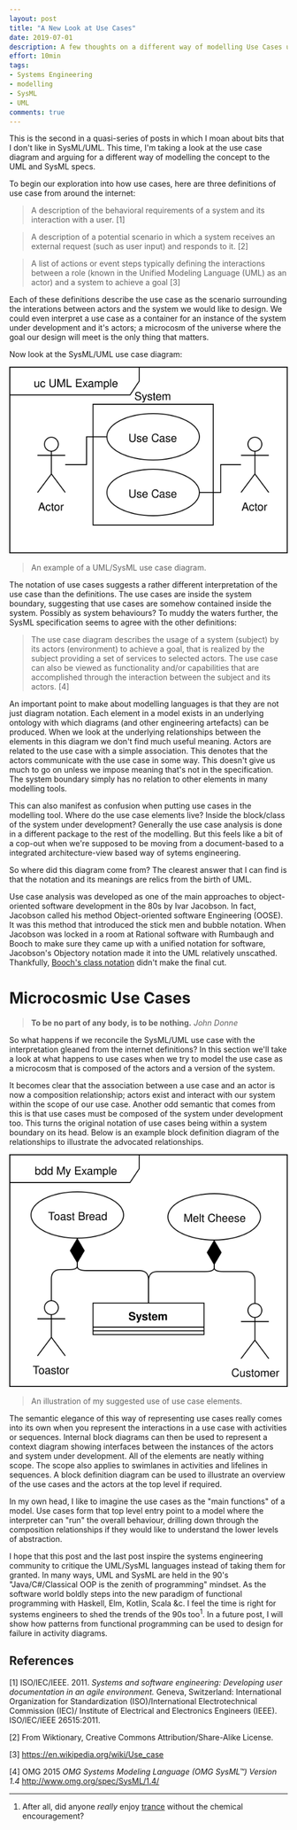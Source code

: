 ```yaml
---
layout: post
title: "A New Look at Use Cases"
date: 2019-07-01
description: A few thoughts on a different way of modelling Use Cases using SysML/UML.
effort: 10min
tags:
- Systems Engineering
- modelling
- SysML
- UML
comments: true
---
```


This is the second in a quasi-series of posts in which I moan about bits that I don't like in SysML/UML. This time, I'm taking a look at the use case diagram and arguing for a different way of modelling the concept to the UML and SysML specs.

<!--more-->

To begin our exploration into how use cases, here are three definitions of use case from around the internet:

> A description of the behavioral requirements of a system and its interaction with a user. [1]

> A description of a potential scenario in which a system receives an external request (such as user input) and responds to it. [2]

> A list of actions or event steps typically defining the interactions between a role (known in the Unified Modeling Language (UML) as an actor) and a system to achieve a goal [3]

Each of these definitions describe the use case as the scenario surrounding the interations between actors and the system we would like to design. We could even interpret a use case as a container for an instance of the system under development and it's actors; a microcosm of the universe where the goal our design will meet is the only thing that matters.

Now look at the SysML/UML use case diagram:

![Old Use Case](/images/olduc.svg)
> An example of a UML/SysML use case diagram.

The notation of use cases suggests a rather different interpretation of the use case than the definitions. The use cases are inside the system boundary, suggesting that use cases are somehow contained inside the system. Possibly as system behaviours? To muddy the waters further, the SysML specification seems to agree with the other definitions:

> The use case diagram describes the usage of a system (subject) by its actors (environment) to achieve a goal, that is realized by the subject providing a set of services to selected actors. The use case can also be viewed as functionality and/or capabilities that are accomplished through the interaction between the subject and its actors. [4]

An important point to make about modelling languages is that they are not just diagram notation. Each element in a model exists in an underlying ontology with which diagrams (and other engineering artefacts) can be produced. When we look at the underlying relationships between the elements in this diagram we don't find much useful meaning. Actors are related to the use case with a simple association. This denotes that the actors communicate with the use case in some way. This doesn't give us much to go on unless we impose meaning that's not in the specification. The system boundary simply has no relation to other elements in many modelling tools.

This can also manifest as confusion when putting use cases in the modelling tool. Where do the use case elements live? Inside the block/class of the system under development? Generally the use case analysis is done in a different package to the rest of the modelling. But this feels like a bit of a cop-out when we're supposed to be moving from a document-based to a integrated architecture-view based way of sytems engineering.  

So where did this diagram come from? The clearest answer that I can find is that the notation and its meanings are relics from the birth of UML.

Use case analysis was developed as one of the main approaches to object-oriented software development in the 80s by Ivar Jacobson. In fact, Jacobson called his method Object-oriented software Engineering (OOSE). It was this method that introduced the stick men and bubble notation. When Jacobson was locked in a room at Rational software with Rumbaugh and Booch to make sure they came up with a unified notation for software, Jacobson's Objectory notation made it into the UML relatively unscathed. Thankfully, [Booch's class notation](https://www.slac.stanford.edu/BFROOT/www/doc/workbook_kiwi/coding/booch/class.html) didn't make the final cut.  

# Microcosmic Use Cases
> **To be no part of any body, is to be nothing.**
*John Donne*

So what happens if we reconcile the SysML/UML use case with the interpretation gleaned from the internet definitions? In this section we'll take a look at what happens to use cases when we try to model the use case as a microcosm that is composed of the actors and a version of the system.

It becomes clear that the association between a use case and an actor is now a composition relationship; actors exist and interact with our system within the scope of our use case. Another odd semantic that comes from this is that use cases must be composed of the system under development too. This turns the original notation of use cases being within a system boundary on its head. Below is an example block definition diagram of the relationships to illustrate the advocated relationships.

![New Use Case](/images/newuc.svg)
> An illustration of my suggested use of use case elements.

The semantic elegance of this way of representing use cases really comes into its own when you represent the interactions in a use case with activities or sequences. Internal block diagrams can then be used to represent a context diagram showing interfaces between the instances of the actors and system under development. All of the elements are neatly withing scope. The scope also applies to  swimlanes in activities and lifelines in sequences. A block definition diagram can be used to illustrate an overview of the use cases and the actors at the top level if required.

In my own head, I like to imagine the use cases as the "main functions" of a model. Use cases form that top level entry point to a model where the interpreter can "run" the overall behaviour, drilling down through the composition relationships if they would like to understand the lower levels of abstraction.

I hope that this post and the last post inspire the systems engineering community to critique the UML/SysML languages instead of taking them for granted. In many ways, UML and SysML are held in the 90's "Java/C#/Classical OOP is the zenith of programming" mindset. As the software world boldly steps into the new paradigm of functional programming with Haskell, Elm, Kotlin, Scala &c. I feel the time is right for systems engineers to shed the trends of the 90s too<sup>1</sup>. In a future post, I will show how patterns from functional programming can be used to design for failure in activity diagrams.

## References
[1] ISO/IEC/IEEE. 2011. *Systems and software engineering: Developing user documentation in an agile environment.* Geneva, Switzerland: International Organization for Standardization (ISO)/International Electrotechnical Commission (IEC)/ Institute of Electrical and Electronics Engineers (IEEE). ISO/IEC/IEEE 26515:2011.

[2] From Wiktionary, Creative Commons Attribution/Share-Alike License.

[3] https://en.wikipedia.org/wiki/Use_case

[4] OMG 2015 *OMG Systems Modeling Language (OMG SysML&trade;)
Version 1.4* http://www.omg.org/spec/SysML/1.4/

___
 1) After all, did anyone *really* enjoy [trance](https://www.youtube.com/watch?v=y6120QOlsfU) without the chemical encouragement?
